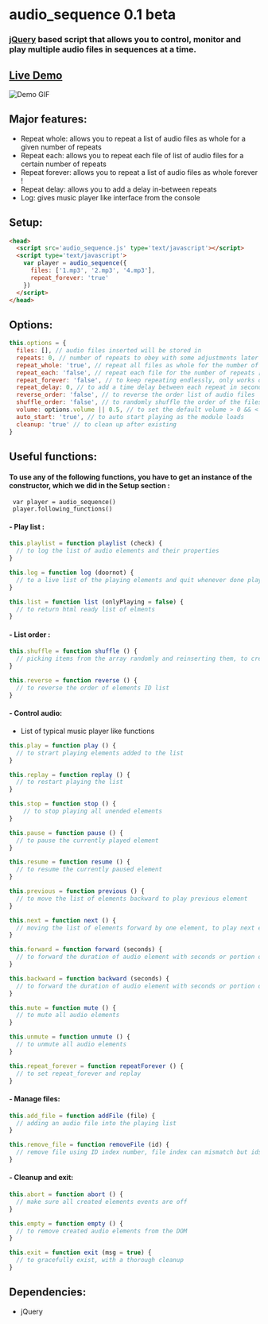# audio_sequence 0.1 beta
### [jQuery][d17250b1] based script that allows you to control, monitor and play multiple audio files in sequences at a time.

  [d17250b1]: https://jquery.com "jquery website"

## [Live Demo][d5c4a4d8]

  [d5c4a4d8]: https://audio-sequence.github.io "Live demo"

![Demo GIF](https://audio-sequence.github.io/audio_sequence.gif)

## Major features:
- Repeat whole: allows you to repeat a list of audio files as whole for a given number of repeats
- Repeat each: allows you to repeat each file of list of audio files for a certain number of repeats
- Repeat forever: allows you to repeat a list of audio files as whole forever !
- Repeat delay: allows you to add a delay in-between repeats
- Log: gives music player like interface from the console

## Setup:
```html
<head>
  <script src='audio_sequence.js' type='text/javascript'></script>
  <script type='text/javascript'>
    var player = audio_sequence({
      files: ['1.mp3', '2.mp3', '4.mp3'],
      repeat_forever: 'true'
    })
  </script>
</head>
```

## Options:
```javascript
this.options = {
  files: [], // audio files inserted will be stored in
  repeats: 0, // number of repeats to obey with some adjustments later
  repeat_whole: 'true', // repeat all files as whole for the number of repeats
  repeat_each: 'false', // repeat each file for the number of repeats [You can not select both !]
  repeat_forever: 'false', // to keep repeating endlessly, only works on repeat whole
  repeat_delay: 0, // to add a time delay between each repeat in seconds
  reverse_order: 'false', // to reverse the order list of audio files
  shuffle_order: 'false', // to randomly shuffle the order of the files list
  volume: options.volume || 0.5, // to set the default volume > 0 && < 1
  auto_start: 'true', // to auto start playing as the module loads
  cleanup: 'true' // to clean up after existing
}
```

## Useful functions:
#### To use any of the following functions, you have to get an instance of the constructor, which we did in the Setup section :
` var player = audio_sequence()` </br>
` player.following_functions()`

#### - Play list :
```javascript
this.playlist = function playlist (check) {
  // to log the list of audio elements and their properties
}

this.log = function log (doornot) {
  // to a live list of the playing elements and quit whenever done playing
}

this.list = function list (onlyPlaying = false) {
  // to return html ready list of elments
}
```

#### - List order :
```javascript
this.shuffle = function shuffle () {
  // picking items from the array randomly and reinserting them, to create shuffle like effect
}

this.reverse = function reverse () {
  // to reverse the order of elements ID list
}
```

#### - Control audio:
- List of typical music player like functions

```javascript
this.play = function play () {
  // to strart playing elements added to the list
}

this.replay = function replay () {
  // to restart playing the list
}

this.stop = function stop () {
    // to stop playing all unended elements
}

this.pause = function pause () {
  // to pause the currently played element
}

this.resume = function resume () {
  // to resume the currently paused element
}

this.previous = function previous () {
  // to move the list of elements backward to play previous element
}

this.next = function next () {
  // moving the list of elements forward by one element, to play next element
}

this.forward = function forward (seconds) {
  // to forward the duration of audio element with seconds or portion of it
}

this.backward = function backward (seconds) {
  // to forward the duration of audio element with seconds or portion of it
}

this.mute = function mute () {
  // to mute all audio elements
}

this.unmute = function unmute () {
  // to unmute all audio elements
}

this.repeat_forever = function repeatForever () {
  // to set repeat_forever and replay
}

```

#### - Manage files:

```javascript
this.add_file = function addFile (file) {
  // adding an audio file into the playing list
}

this.remove_file = function removeFile (id) {
  // remove file using ID index number, file index can mismatch but ids do not
}
```

#### - Cleanup and exit:

```javascript
this.abort = function abort () {
  // make sure all created elements events are off
}

this.empty = function empty () {
  // to remove created audio elements from the DOM
}

this.exit = function exit (msg = true) {
  // to gracefully exist, with a thorough cleanup
}
```

## Dependencies:
- jQuery

